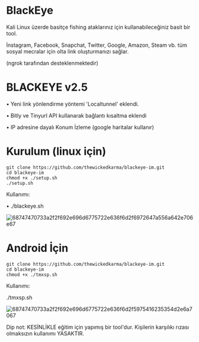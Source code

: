 # BlackEye
Kali Linux üzerde basitçe fishing ataklarınız için kullanabileceğiniz basit bir tool.

İnstagram, Facebook, Snapchat, Twitter, Google, Amazon, Steam vb. tüm sosyal mecralar için olta link oluşturmanızı sağlar.

(ngrok tarafından desteklenmektedir)

# BLACKEYE v2.5 
 • Yeni link yönlendirme yöntemi 'Localtunnel' eklendi.
 
 • Bitly ve Tinyurl API kullanarak bağlantı kısaltma eklendi
 
 • IP adresine dayalı Konum İzleme (google haritalar kullanır)

 # Kurulum (linux için)

```
git clone https://github.com/thewickedkarma/blackeye-im.git
cd blackeye-im
chmod +x ./setup.sh
./setup.sh
```

Kullanımı:


• ./blackeye.sh

![68747470733a2f2f692e696d6775722e636f6d2f6972647a556a642e706e67](https://github.com/Jesus0018/BlackEye/assets/137001881/95266741-a769-4d7b-8747-d3d70085b9ea)

# Android İçin
```
git clone https://github.com/thewickedkarma/blackeye-im.git
cd blackeye-im
chmod +x ./tmxsp.sh
```

Kullanımı:


./tmxsp.sh

![68747470733a2f2f692e696d6775722e636f6d2f5975416235354d2e6a7067](https://github.com/Jesus0018/BlackEye/assets/137001881/ee903abb-ceaf-45f6-a701-69079196764f)


Dip not: KESİNLİKLE eğitim için yapımış bir tool'dur. Kişilerin karşılıkı rızası olmaksızın kullanımı YASAKTIR.
